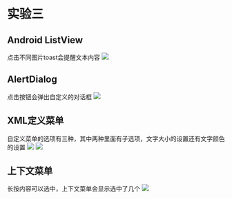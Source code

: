 # 实验三
## Android ListView
点击不同图片toast会提醒文本内容
<image src="https://github.com/xiezhenqun/Android/tree/master/Lable3/screenshots/listview.png">
  
## AlertDialog
点击按钮会弹出自定义的对话框
<image src="https://github.com/xiezhenqun/Android/tree/master/Lable3/screenshots/dialog.png">
  
## XML定义菜单
自定义菜单的选项有三种，其中两种里面有子选项，文字大小的设置还有文字颜色的设置
<image src="https://github.com/xiezhenqun/Android/tree/master/Lable3/screenshots/menu-1.png">
  <image src="https://github.com/xiezhenqun/Android/tree/master/Lable3/screenshots/menu-2.png">
  
## 上下文菜单
长按内容可以选中，上下文菜单会显示选中了几个
<image src="https://github.com/xiezhenqun/Android/tree/master/Lable3/screenshots/contentmenu.png">
